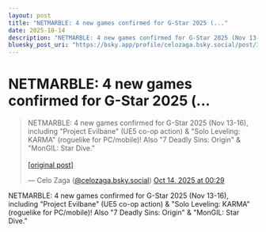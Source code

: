```yaml
---
layout: post
title: "NETMARBLE: 4 new games confirmed for G-Star 2025 (..."
date: 2025-10-14
description: "NETMARBLE: 4 new games confirmed for G-Star 2025 (Nov 13-16), including \"Project Evilbane\" (UE5 co-op action) & \"Solo Leveling: KARMA\" (roguelike fo..."
bluesky_post_uri: "https://bsky.app/profile/celozaga.bsky.social/post/3m34hxmour32q"
---
```


<h1 class="bluesky-post-title">NETMARBLE: 4 new games confirmed for G-Star 2025 (...</h1>

<blockquote class="bluesky-embed" data-bluesky-uri="at://did:plc:lmh6rennptq77inaztnovw4b/app.bsky.feed.post/3m34hxmour32q" data-bluesky-embed-color-mode="system">
<p lang="">NETMARBLE: 4 new games confirmed for G-Star 2025 (Nov 13-16), including "Project Evilbane" (UE5 co-op action) & "Solo Leveling: KARMA" (roguelike for PC/mobile)! Also "7 Deadly Sins: Origin" & "MonGIL: Star Dive."<br><br><a href="https://bsky.app/profile/celozaga.bsky.social/post/3m34hxmour32q">[original post]</a></p>
&mdash; Celo Zaga (<a href="https://bsky.app/profile/did:plc:lmh6rennptq77inaztnovw4b?ref_src=embed">@celozaga.bsky.social</a>) <a href="https://bsky.app/profile/celozaga.bsky.social/post/3m34hxmour32q?ref_src=embed">Oct 14, 2025 at 00:29</a>
</blockquote>
<script async src="https://embed.bsky.app/static/embed.js" charset="utf-8"></script>

<p class="bluesky-post-description">NETMARBLE: 4 new games confirmed for G-Star 2025 (Nov 13-16), including "Project Evilbane" (UE5 co-op action) & "Solo Leveling: KARMA" (roguelike for PC/mobile)! Also "7 Deadly Sins: Origin" & "MonGIL: Star Dive."</p>
